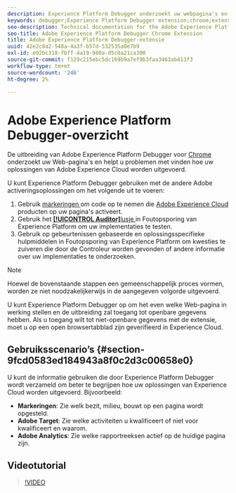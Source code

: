 ```yaml
---
description: Experience Platform Debugger onderzoekt uw webpagina's en helpt u problemen te vinden met de manier waarop uw Experience Cloud-oplossingen zijn geïmplementeerd.
keywords: debugger;Experience Platform Debugger extension;chroom;extension
seo-description: Technical documentation for the Adobe Experience Platform Debugger Chrome Extension - examine your web pages and understand problems with your Experience Cloud solution mplementations
seo-title: Adobe Experience Platform Debugger Chrome Extension
title: Adobe Experience Platform Debugger-extensie
uuid: 42e2c8a2-548a-4a3f-b57d-532535a0e7b9
exl-id: e02bc318-fbff-4a19-980a-d5c0a21ca300
source-git-commit: f129c215ebc5dc169b9a7ef9b3faa3463ab413f3
workflow-type: tm+mt
source-wordcount: '246'
ht-degree: 2%

---
```


# Adobe Experience Platform Debugger-overzicht

De uitbreiding van Adobe Experience Platform Debugger voor [ Chrome ](https://chrome.google.com/webstore/detail/adobe-experience-platform/bfnnokhpnncpkdmbokanobigaccjkpob) onderzoekt uw Web-pagina&#39;s en helpt u problemen met vinden hoe uw oplossingen van Adobe Experience Cloud worden uitgevoerd.

U kunt Experience Platform Debugger gebruiken met de andere Adobe activeringsoplossingen om het volgende uit te voeren:

1. Gebruik [ markeringen ](../tags/home.md) om code op te nemen die [ Adobe Experience Cloud ](https://experienceleague.adobe.com/docs/core-services/interface/experience-cloud.html?lang=nl-NL) producten op uw pagina&#39;s activeert.
1. Gebruik het [**[!UICONTROL Auditor]**&#x200B;lusje ](./auditor/overview.md) in Foutopsporing van Experience Platform om uw implementaties te testen.
1. Gebruik op gebeurtenissen gebaseerde en oplossingsspecifieke hulpmiddelen in Foutopsporing van Experience Platform om kwesties te zuiveren die door de Controleur worden gevonden of andere informatie over uw implementaties te onderzoeken.

>[!NOTE]
>
>Hoewel de bovenstaande stappen een gemeenschappelijk proces vormen, worden ze niet noodzakelijkerwijs in de aangegeven volgorde uitgevoerd.

U kunt Experience Platform Debugger op om het even welke Web-pagina in werking stellen en de uitbreiding zal toegang tot openbare gegevens hebben. Als u toegang wilt tot niet-openbare gegevens met de extensie, moet u op een open browsertabblad zijn geverifieerd in Experience Cloud.

## Gebruiksscenario’s {#section-9fcd0583ed184943a8f0c2d3c00658e0}

U kunt de informatie gebruiken die door Experience Platform Debugger wordt verzameld om beter te begrijpen hoe uw oplossingen van Experience Cloud worden uitgevoerd. Bijvoorbeeld:

* **Markeringen**: Zie welk bezit, milieu, bouwt op een pagina wordt opgesteld.
* **Adobe Target**: Zie welke activiteiten u kwalificeert of niet voor kwalificeert en waarom.
* **Adobe Analytics**: Zie welke rapportreeksen actief op de huidige pagina zijn.

## Videotutorial

>[!VIDEO](https://video.tv.adobe.com/v/32156?quality=12&learn=on)
